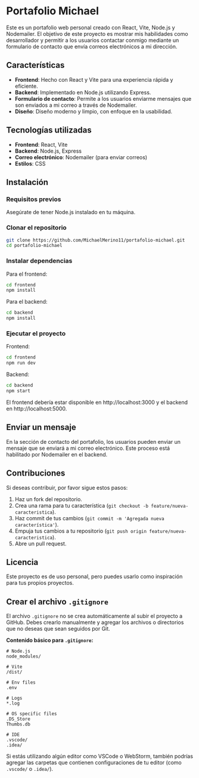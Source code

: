# Portafolio Michael

Este es un portafolio web personal creado con React, Vite, Node.js y Nodemailer. El objetivo de este proyecto es mostrar mis habilidades como desarrollador y permitir a los usuarios contactar conmigo mediante un formulario de contacto que envía correos electrónicos a mi dirección.

## Características

- **Frontend**: Hecho con React y Vite para una experiencia rápida y eficiente.
- **Backend**: Implementado en Node.js utilizando Express.
- **Formulario de contacto**: Permite a los usuarios enviarme mensajes que son enviados a mi correo a través de Nodemailer.
- **Diseño**: Diseño moderno y limpio, con enfoque en la usabilidad.

## Tecnologías utilizadas

- **Frontend**: React, Vite
- **Backend**: Node.js, Express
- **Correo electrónico**: Nodemailer (para enviar correos)
- **Estilos**: CSS

## Instalación

### Requisitos previos

Asegúrate de tener Node.js instalado en tu máquina.

### Clonar el repositorio

```bash
git clone https://github.com/MichaelMerino11/portafolio-michael.git
cd portafolio-michael
```

### Instalar dependencias

Para el frontend:

```bash
cd frontend
npm install
```

Para el backend:

```bash
cd backend
npm install
```

### Ejecutar el proyecto

Frontend:

```bash
cd frontend
npm run dev
```

Backend:

```bash
cd backend
npm start
```

El frontend debería estar disponible en http://localhost:3000 y el backend en http://localhost:5000.

## Enviar un mensaje

En la sección de contacto del portafolio, los usuarios pueden enviar un mensaje que se enviará a mi correo electrónico. Este proceso está habilitado por Nodemailer en el backend.

## Contribuciones

Si deseas contribuir, por favor sigue estos pasos:

1. Haz un fork del repositorio.
2. Crea una rama para tu característica (`git checkout -b feature/nueva-caracteristica`).
3. Haz commit de tus cambios (`git commit -m 'Agregada nueva característica'`).
4. Empuja tus cambios a tu repositorio (`git push origin feature/nueva-caracteristica`).
5. Abre un pull request.

## Licencia

Este proyecto es de uso personal, pero puedes usarlo como inspiración para tus propios proyectos.

## Crear el archivo `.gitignore`

El archivo `.gitignore` no se crea automáticamente al subir el proyecto a GitHub. Debes crearlo manualmente y agregar los archivos o directorios que no deseas que sean seguidos por Git.

**Contenido básico para `.gitignore`:**

```gitignore
# Node.js
node_modules/

# Vite
/dist/

# Env files
.env

# Logs
*.log

# OS specific files
.DS_Store
Thumbs.db

# IDE
.vscode/
.idea/
```

Si estás utilizando algún editor como VSCode o WebStorm, también podrías agregar las carpetas que contienen configuraciones de tu editor (como `.vscode/` o `.idea/`).